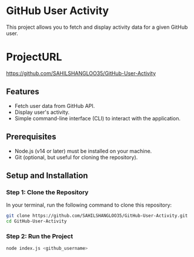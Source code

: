 # GitHub User Activity

This project allows you to fetch and display activity data for a given GitHub user.

# ProjectURL

https://github.com/SAHILSHANGLOO35/GitHub-User-Activity

## Features

- Fetch user data from GitHub API.
- Display user's activity.
- Simple command-line interface (CLI) to interact with the application.

## Prerequisites

- Node.js (v14 or later) must be installed on your machine.
- Git (optional, but useful for cloning the repository).

## Setup and Installation

### Step 1: Clone the Repository

In your terminal, run the following command to clone this repository:

```bash
git clone https://github.com/SAHILSHANGLOO35/GitHub-User-Activity.git
cd GitHub-User-Activity
```

### Step 2: Run the Project

```bash
node index.js <github_username>
```